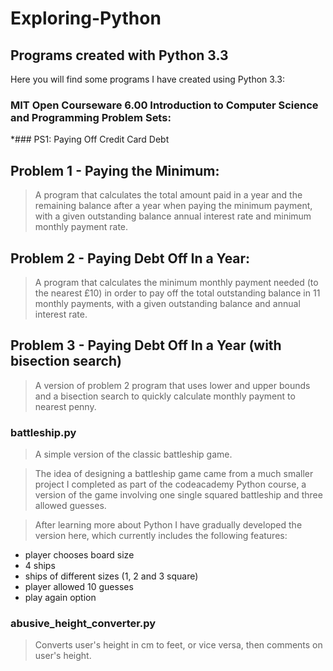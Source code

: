 Exploring-Python
================

## Programs created with Python 3.3

Here you will find some programs I have created using Python 3.3:  
  
  
### MIT Open Courseware 6.00 Introduction to Computer Science and Programming Problem Sets:

*### PS1: Paying Off Credit Card Debt

## Problem 1 - Paying the Minimum: 

>A program that calculates the total amount paid in a year and the remaining balance 
after a year when paying the minimum payment, with a given outstanding balance annual 
interest rate and minimum monthly payment rate.
 
## Problem 2 - Paying Debt Off In a Year:

>A program that calculates the minimum monthly payment needed (to the nearest £10) in 
order to pay off the total outstanding balance in 11 monthly payments, with a given 
outstanding balance and annual interest rate.

## Problem 3 - Paying Debt Off In a Year (with bisection search)
  
>A version of problem 2 program that uses lower and upper bounds and a bisection search 
to quickly calculate monthly payment to nearest penny.

  
### battleship.py 

>A simple version of the classic battleship game.

>The idea of designing a battleship game came from a much smaller project I completed 
as part of the codeacademy Python course, a version of the game involving one single 
squared battleship and three allowed guesses. 

>After learning more about Python I have gradually developed the version here, which 
currently includes the following features:
* player chooses board size
* 4 ships
* ships of different sizes (1, 2 and 3 square)
* player allowed 10 guesses
* play again option


### abusive_height_converter.py

>Converts user's height in cm to feet, or vice versa, then comments on user's height. 
